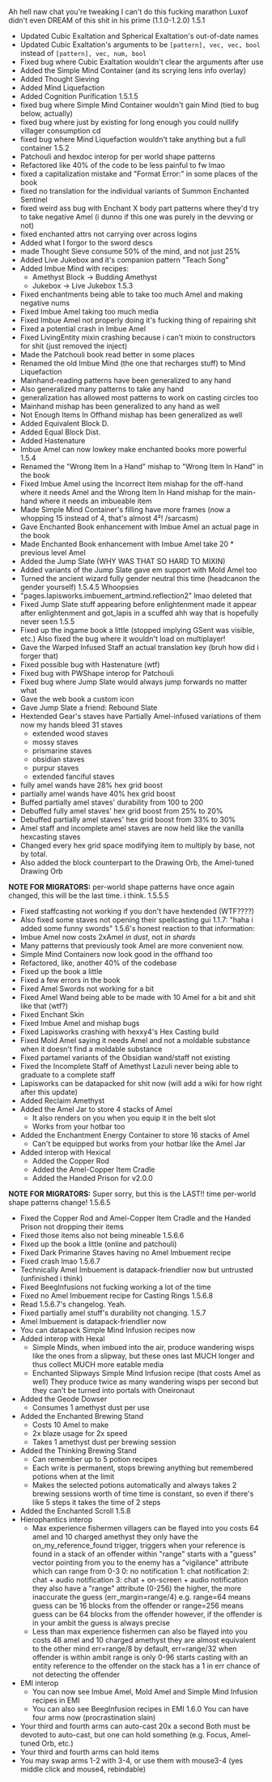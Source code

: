 Ah hell naw chat you're tweaking I can't do this fucking marathon
Luxof didn't even DREAM of this shit in his prime (1.1.0-1.2.0)
1.5.1
- Updated Cubic Exaltation and Spherical Exaltation's out-of-date names
- Updated Cubic Exaltation's arguments to be `[pattern], vec, vec, bool` instead of `[pattern], vec, num, bool`
- Fixed bug where Cubic Exaltation wouldn't clear the arguments after use
- Added the Simple Mind Container (and its scrying lens info overlay)
- Added Thought Sieving
- Added Mind Liquefaction
- Added Cognition Purification
1.5.1.5
- fixed bug where Simple Mind Container wouldn't gain Mind (tied to bug below, actually)
- fixed bug where just by existing for long enough you could nullify villager consumption cd
- fixed bug where Mind Liquefaction wouldn't take anything but a full container
1.5.2
- Patchouli and hexdoc interop for per world shape patterns
- Refactored like 40% of the code to be less painful to fw lmao
- fixed a capitalization mistake and "Format Error:" in some places of the book
- fixed no translation for the individual variants of Summon Enchanted Sentinel
- fixed weird ass bug with Enchant X body part patterns where they'd try to take negative Amel
  (i dunno if this one was purely in the devving or not)
- fixed enchanted attrs not carrying over across logins
- Added what I forgor to the sword descs
- made Thought Sieve consume 50% of the mind, and not just 25%
- Added Live Jukebox and it's companion pattern "Teach Song"
- Added Imbue Mind with recipes:
    - Amethyst Block -> Budding Amethyst
    - Jukebox -> Live Jukebox
1.5.3
- Fixed enchantments being able to take too much Amel and making negative nums
- Fixed Imbue Amel taking too much media
- Fixed Imbue Amel not properly doing it's fucking thing of repairing shit
- Fixed a potential crash in Imbue Amel
- Fixed LivingEntity mixin crashing because i can't mixin to constructors for shit (just removed the inject)
- Made the Patchouli book read better in some places
- Renamed the old Imbue Mind (the one that recharges stuff) to Mind Liquefaction
- Mainhand-reading patterns have been generalized to any hand
- Also generalized many patterns to take any hand
- generalization has allowed most patterns to work on casting circles too
- Mainhand mishap has been generalized to any hand as well
- Not Enough Items In Offhand mishap has been generalized as well
- Added Equivalent Block D.
- Added Equal Block Dist.
- Added Hastenature
- Imbue Amel can now lowkey make enchanted books more powerful
1.5.4
- Renamed the "Wrong Item In a Hand" mishap to "Wrong Item In Hand" in the book
- Fixed Imbue Amel using the Incorrect Item mishap for the off-hand where it needs Amel and the
  Wrong Item In Hand mishap for the main-hand where it needs an imbueable item
- Made Simple Mind Container's filling have more frames
  (now a whopping 15 instead of 4, that's almost 4²! /sarcasm)
- Gave Enchanted Book enhancement with Imbue Amel an actual page in the book
- Made Enchanted Book enhancement with Imbue Amel take 20 * previous level Amel
- Added the Jump Slate
  (WHY WAS THAT SO HARD TO MIXIN)
- Added variants of the Jump Slate
  gave em support with Mold Amel too
- Turned the ancient wizard fully gender neutral this time (headcanon the gender yourself)
1.5.4.5
Whoopsies
- "pages.lapisworks.imbuement_artmind.reflection2" lmao deleted that
- Fixed Jump Slate stuff appearing before enlightenment
  made it appear after enlightenment and got_lapis in a scuffed ahh way that is hopefully never seen
1.5.5
- Fixed up the ingame book a little (stopped implying GSent was visible, etc.)
  Also fixed the bug where it wouldn't load on multiplayer!
- Gave the Warped Infused Staff an actual translation key (bruh how did i forger that)
- Fixed possible bug with Hastenature (wtf)
- Fixed bug with PWShape interop for Patchouli
- Fixed bug where Jump Slate would always jump forwards no matter what
- Gave the web book a custom icon
- Gave Jump Slate a friend: Rebound Slate
- Hextended Gear's staves have Partially Amel-infused variations of them now
  my hands bleed
  31 staves
  - extended wood staves
  - mossy staves
  - prismarine staves
  - obsidian staves
  - purpur staves
  - extended fanciful staves
- fully amel wands have 28% hex grid boost
- partially amel wands have 40% hex grid boost
- Buffed partially amel staves' durability from 100 to 200
- Debuffed fully amel staves' hex grid boost from 25% to 20%
- Debuffed partially amel staves' hex grid boost from 33% to 30%
- Amel staff and incomplete amel staves are now held like the vanilla hexcasting staves
- Changed every hex grid space modifying item to multiply by base, not by total.
- Also added the block counterpart to the Drawing Orb, the Amel-tuned Drawing Orb

**NOTE FOR MIGRATORS:**
per-world shape patterns have once again changed, this will be the last time. i think.
1.5.5.5
- Fixed staffcasting not working if you don't have hextended (WTF????)
- Also fixed some staves not opening their spellcasting gui
1.1.7: "haha i added some funny swords"
1.5.6's honest reaction to that information:
- Imbue Amel now costs 2xAmel *in dust*, not *in shards*
- Many patterns that previously took Amel are more convenient now.
- Simple Mind Containers now look good in the offhand too
- Refactored, like, another 40% of the codebase
- Fixed up the book a little
- Fixed a few errors in the book
- Fixed Amel Swords not working for a bit
- Fixed Amel Wand being able to be made with 10 Amel for a bit and shit like that (wtf?)
- Fixed Enchant Skin
- Fixed Imbue Amel and mishap bugs
- Fixed Lapisworks crashing with hexxy4's Hex Casting build
- Fixed Mold Amel saying it needs Amel and not a moldable substance when it doesn't find a moldable substance
- Fixed partamel variants of the Obsidian wand/staff not existing
- Fixed the Incomplete Staff of Amethyst Lazuli never being able to graduate to a complete staff
- Lapisworks can be datapacked for shit now (will add a wiki for how right after this update)
- Added Reclaim Amethyst
- Added the Amel Jar to store 4 stacks of Amel
  - It also renders on you when you equip it in the belt slot
  - Works from your hotbar too
- Added the Enchantment Energy Container to store 16 stacks of Amel
  - Can't be equipped but works from your hotbar like the Amel Jar
- Added interop with Hexical
  - Added the Copper Rod
  - Added the Amel-Copper Item Cradle
  - Added the Handed Prison for v2.0.0

**NOTE FOR MIGRATORS:**
Super sorry, but this is the LAST!! time per-world shape patterns change!
1.5.6.5
- Fixed the Copper Rod and Amel-Copper Item Cradle and the Handed Prison not dropping their items
- Fixed those items also not being mineable
1.5.6.6
- Fixed up the book a little (online and patchouli)
- Fixed Dark Primarine Staves having no Amel Imbuement recipe
- Fixed crash lmao
1.5.6.7
- Technically Amel Imbuement is datapack-friendlier now but untrusted (unfinished i think)
- Fixed BeegInfusions not fucking working a lot of the time
- Fixed no Amel Imbuement recipe for Casting Rings
1.5.6.8
- Read 1.5.6.7's changelog. Yeah.
- Fixed partially amel stuff's durability not changing.
1.5.7
- Amel Imbuement is datapack-friendlier now
- You can datapack Simple Mind Infusion recipes now
- Added interop with Hexal
  - Simple Minds, when imbued into the air, produce wandering wisps like the ones from a slipway,
    but these ones last MUCH longer and thus collect MUCH more eatable media
  - Enchanted Slipways
    Simple Mind Infusion recipe (that costs Amel as well)
    They produce twice as many wandering wisps per second but they can't be turned into portals with Oneironaut
- Added the Geode Dowser
  - Consumes 1 amethyst dust per use
- Added the Enchanted Brewing Stand
  - Costs 10 Amel to make
  - 2x blaze usage for 2x speed
  - Takes 1 amethyst dust per brewing session
- Added the Thinking Brewing Stand
  - Can remember up to 5 potion recipes
  - Each write is permanent, stops brewing anything but remembered potions when at the limit
  - Makes the selected potions automatically and always takes 2 brewing sessions worth of time
    time is constant, so even if there's like 5 steps it takes the time of 2 steps
- Added the Enchanted Scroll
1.5.8
- Hierophantics interop
  - Max experience fishermen villagers can be flayed into you
    costs 64 amel and 10 charged amethyst
    they only have the on_my_reference_found trigger, triggers when your reference is found in a stack of an
    offender within "range"
      starts with a "guess" vector pointing from you to the enemy
    has a "vigilance" attribute which can range from 0-3
      0: no notification
      1: chat notification
      2: chat + audio notification
      3: chat + on-screen + audio notification
    they also have a "range" attribute (0-256)
      the higher, the more inaccurate the guess (err_margin=range/4)
      e.g. range=64 means guess can be 16 blocks from the offender
      or range=256 means guess can be 64 blocks from the offender
      however, if the offender is in your ambit the guess is always precise
  - Less than max experience fishermen can also be flayed into you
    costs 48 amel and 10 charged amethyst
    they are almost equivalent to the other mind
    err=range/8 by default, err=range/32 when offender is within ambit
    range is only 0-96
    starts casting with an entity reference to the offender on the stack
    has a 1 in err chance of not detecting the offender
- EMI interop
  - You can now see Imbue Amel, Mold Amel and Simple Mind Infusion recipes in EMI
  - You can also see BeegInfusion recipes in EMI
1.6.0
You can have four arms now (procrastination slain)
- Your third and fourth arms can auto-cast 20x a second
  Both must be devoted to auto-cast, but one can hold something (e.g. Focus, Amel-tuned Orb, etc.)
- Your third and fourth arms can hold items
- You may swap arms 1-2 with 3-4, or use them with mouse3-4 (yes middle click and mouse4, rebindable)
